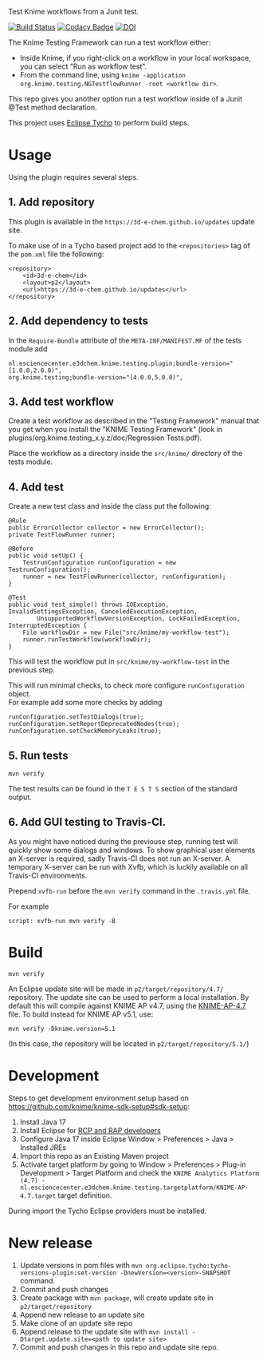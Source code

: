 Test Knime workflows from a Junit test.

[![Build Status](https://travis-ci.org/3D-e-Chem/knime-testflow.svg?branch=master)](https://travis-ci.org/3D-e-Chem/knime-testflow)
[![Codacy Badge](https://api.codacy.com/project/badge/Grade/ba09652161144d9abbe4827fd16bbaec)](https://www.codacy.com/app/3D-e-Chem/knime-testflow?utm_source=github.com&amp;utm_medium=referral&amp;utm_content=3D-e-Chem/knime-testflow&amp;utm_campaign=Badge_Grade)
[![DOI](https://zenodo.org/badge/doi/10.5281/zenodo.55805.svg)](http://dx.doi.org/10.5281/zenodo.55805)

The Knime Testing Framework can run a test workflow either:
* Inside Knime, if you right-click on a workflow in your local workspace, you can select "Run as workflow test".
* From the command line, using `knime -application org.knime.testing.NGTestflowRunner -root <workflow dir>`.

This repo gives you another option run a test workflow inside of a Junit @Test method declaration.

This project uses [Eclipse Tycho](https://www.eclipse.org/tycho/) to perform build steps.

# Usage

Using the plugin requires several steps.

## 1. Add repository

This plugin is available in the `https://3d-e-chem.github.io/updates` update site.

To make use of in a Tycho based project add to the `<repositories>` tag of the `pom.xml` file the following:
```
<repository>
    <id>3d-e-chem</id>
    <layout>p2</layout>
    <url>https://3d-e-chem.github.io/updates</url>
</repository>
```

## 2. Add dependency to tests

In the `Require-Bundle` attribute of the `META-INF/MANIFEST.MF` of the tests module add
```
nl.esciencecenter.e3dchem.knime.testing.plugin;bundle-version="[1.0.0,2.0.0)",
org.knime.testing;bundle-version="[4.0.0,5.0.0)",
```

## 3. Add test workflow

Create a test workflow as described in the "Testing Framework" manual that you get when you install the "KNIME Testing Framework" (look in plugins/org.knime.testing_x.y.z/doc/Regression Tests.pdf).

Place the workflow as a directory inside the `src/knime/` directory of the tests module.

## 4. Add test

Create a new test class and inside the class put the following:
```
@Rule
public ErrorCollector collector = new ErrorCollector();
private TestFlowRunner runner;

@Before
public void setUp() {
    TestrunConfiguration runConfiguration = new TestrunConfiguration();
    runner = new TestFlowRunner(collector, runConfiguration);
}

@Test
public void test_simple() throws IOException, InvalidSettingsException, CanceledExecutionException,
        UnsupportedWorkflowVersionException, LockFailedException, InterruptedException {
    File workflowDir = new File("src/knime/my-workflow-test");
    runner.runTestWorkflow(workflowDir);
}
```

This will test the workflow put in `src/knime/my-workflow-test` in the previous step.

This will run minimal checks, to check more configure `runConfiguration` object.  
For example add some more checks by adding 
```
runConfiguration.setTestDialogs(true);
runConfiguration.setReportDeprecatedNodes(true);
runConfiguration.setCheckMemoryLeaks(true);
```

## 5. Run tests

```
mvn verify
```

The test results can be found in the `T E S T S` section of the standard output.

## 6. Add GUI testing to Travis-CI.

As you might have noticed during the previouse step, running test will quickly show some dialogs and windows.
To show graphical user elements an X-server is required, sadly Travis-CI does not run an X-server. 
A temporary X-server can be run with Xvfb, which is luckily available on all Travis-CI environments.

Prepend `xvfb-run` before the `mvn verify` command in the `.travis.yml` file.

For example
```
script: xvfb-run mvn verify -B
```

# Build

```
mvn verify
```

An Eclipse update site will be made in `p2/target/repository/4.7/` repository.
The update site can be used to perform a local installation.
By default this will compile against KNIME AP v4.7, using the [KNIME-AP-4.7](targetPlatform/KNIME-AP-4.7.target) file.
To build instead for KNIME AP v5.1, use:
```
mvn verify -Dknime.version=5.1
```
(In this case, the repository will be located in `p2/target/repository/5.1/`)

# Development

Steps to get development environment setup based on https://github.com/knime/knime-sdk-setup#sdk-setup:

1. Install Java 17
2. Install Eclipse for [RCP and RAP developers](https://www.eclipse.org/downloads/packages/release/2018-12/r/eclipse-ide-rcp-and-rap-developers)
3. Configure Java 17 inside Eclipse Window > Preferences > Java > Installed JREs
4. Import this repo as an Existing Maven project
5. Activate target platform by going to Window > Preferences > Plug-in Development > Target Platform and check the `KNIME Analytics Platform (4.7) - nl.esciencecenter.e3dchem.knime.testing.targetplatform/KNIME-AP-4.7.target` target definition.

During import the Tycho Eclipse providers must be installed.

# New release

1. Update versions in pom files with `mvn org.eclipse.tycho:tycho-versions-plugin:set-version -DnewVersion=<version>-SNAPSHOT` command.
2. Commit and push changes
3. Create package with `mvn package`, will create update site in `p2/target/repository`
4. Append new release to an update site
  1. Make clone of an update site repo
  2. Append release to the update site with `mvn install -Dtarget.update.site=<path to update site>`
5. Commit and push changes in this repo and update site repo.

